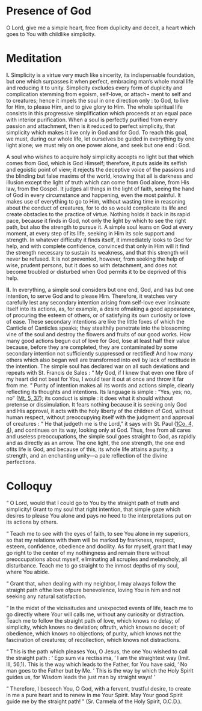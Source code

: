 # Presence of God

O Lord, give me a simple heart, free from duplicity and deceit, a heart which goes to You with childlike simplicity.

# Meditation

**I.** Simplicity is a virtue very much like sincerity, its indispensable foundation, but one which surpasses it when perfect, embracing man’s whole moral life and reducing it to unity. Simplicity excludes every form of duplicity and complication stemming from egoism, self-love, or attach¬ ment to self and to creatures; hence it impels the soul in one direction only : to God, to live for Him, to please Him, and to give glory to Him. The whole spiritual life consists in this progressive simplification which proceeds at an equal pace with interior purification. When a soul is perfectly purified from every passion and attachment, then is it reduced to perfect simplicity, that simplicity which makes it live only in God and for God. To reach this goal, we must, during our whole life, let ourselves be guided in everything by one light alone; we must rely on one power alone, and seek but one end : God.

A soul who wishes to acquire holy simplicity accepts no light but that which comes from God, which is God Himself; therefore, it puts aside its selfish and egoistic point of view; it rejects the deceptive voice of the passions and the blinding but false maxims of the world, knowing that all is darkness and illusion except the light of truth which can come from God alone, from His law, from the Gospel. It judges all things in the light of faith, seeing the hand of God in every circumstance and happening, even the most painful. It makes use of everything to go to Him, without wasting time in reasoning about the conduct of creatures, for to do so would complicate its life and create obstacles to the practice of virtue. Nothing holds it back in its rapid pace, because it finds in God, not only the light by which to see the right path, but also the strength to pursue it. A simple soul leans on God at every moment, at every step of its life, seeking in Him its sole support and strength. In whatever difficulty it finds itself, it immediately looks to God for help, and with complete confidence, convinced that only in Him will it find the strength necessary to sustain its weakness, and that this strength will never be refused. It is not prevented, however, from seeking the help of wise, prudent persons, but it does so with detachment, and does not become troubled or disturbed when God permits it to be deprived of this help.

**II.** In everything, a simple soul considers but one end, God, and has but one intention, to serve God and to please Him. Therefore, it watches very carefully lest any secondary intention arising from self-love ever insinuate itself into its actions, as, for example, a desire ofmaking a good appearance, of procuring the esteem of others, or of satisfying its own curiosity or love of ease. These secondary intentions are like the little foxes of which the Canticle of Canticles speaks; they stealthily penetrate into the blossoming vine of the soul and destroy the flowers and fruits of our good works. How many good actions begun out of love for God, lose at least half their value because, before they are completed, they are contaminated by some secondary intention not sufficiently suppressed or rectified! And how many others which also began well are transformed into evil by lack of rectitude in the intention. The simple soul has declared war on all such deviations and repeats with St. Francis de Sales : “ My God, if I knew that even one fibre of my heart did not beat for You, I would tear it out at once and throw it far from me. ” Purity of intention makes all its words and actions simple, clearly reflecting its thoughts and intentions. Its language is simple : “Yes, yes; no, no” ([Mt. 5, 37](https://vulgata.online/bible/Mt.5?ed=DR2&vfn=DR2.Mt.5.37:vs)); its conduct is simple : it does what it should without pretense or dissimulation. It fears nothing because it is seeking only God and His approval, it acts with the holy liberty of the children of God, without human respect, without preoccupying itself with the judgment and approval of creatures : “ He that judgeth me is the Lord,” it says with St. Paul ([1Co. 4, 4](https://vulgata.online/bible/1Co.4?ed=DR2&vfn=DR2.1Co.4.4:vs)), and continues on its way, looking only at God. Thus, free from all cares and useless preoccupations, the simple soul goes straight to God, as rapidly and as directly as an arrow. The one light, the one strength, the one end ofits life is God, and because of this, its whole life attains a purity, a strength, and an enchanting unity—a pale reflection of the divine perfections.

# Colloquy

“ O Lord, would that I could go to You by the straight path of truth and simplicity! Grant to my soul that right intention, that simple gaze which desires to please You alone and pays no heed to the interpretations put on its actions by others.

“ Teach me to see with the eyes of faith, to see You alone in my superiors, so that my relations with them will be marked by frankness, respect, esteem, confidence, obedience and docility. As for myself, grant that I may go right to the center of my nothingness and remain there without preoccupations about myself, eliminating all scruples and melancholy, all disturbance. Teach me to go straight to the inmost depths of my soul, where You abide.

“ Grant that, when dealing with my neighbor, I may always follow the straight path ofthe love ofpure benevolence, loving You in him and not seeking any natural satisfaction.

“ In the midst of the vicissitudes and unexpected events of life, teach me to go directly where Your will calls me, without any curiosity or distraction. Teach me to follow the straight path of love, which knows no delay; of simplicity, which knows no deviation; oftruth, which knows no deceit; of obedience, which knows no objections; of purity, which knows not the fascination of creatures; of recollection, which knows not distractions.

“ This is the path which pleases You, O Jesus, the one You wished to call the straight path : ‘ Ego sum via rectissima, ’ I am the straightest way (Imit. Ill, 56,1). This is the way which leads to the Father, for You have said, ‘ No man goes to the Father but by Me. ’ This is the way by which the Holy Spirit guides us, for Wisdom leads the just man by straight ways! ’

“ Therefore, I beseech You, O God, with a fervent, trustful desire, to create in me a pure heart and to renew in me Your Spirit. May Your good Spirit guide me by the straight path! ” (Sr. Carmela of the Holy Spirit, O.C.D.).

